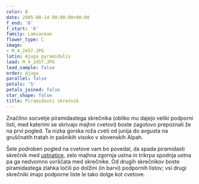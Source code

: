```yaml
---
color: B
date: 2005-08-14 00:00:00+00:00
f_end: '8'
f_start: '6'
family: Lamiaceae
flower_type: C
image:
- M_4_2457.JPG
latin: Ajuga pyramidalis
lead: M_4_2457.JPG
lead_sample: false
order: Ajuga
parallel: false
petals: '5'
petals_joined: false
star_shape: false
title: Piramidasti skrečnik
---
```

Značilno socvetje piramidastega skrečnika (obliko mu dajejo veliki podporni listi, med katerimi se skrivajo majhni cvetovi) boste zagotovo prepoznali že na prvi pogled. Ta nizka gorska roža cveti od junija do avgusta na gruščnatih tratah in pašnikih visoko v slovenskih Alpah.

Šele podroben pogled na cvetove vam bo povedal, da spada piramidasti skrečnik med [ustnatice](../../family/lamiaceae/), zelo majhna zgornja ustna in trikrpa spodnja ustna pa ga nedvomno uvrščata med skrečnike. Od drugih skrečnikov boste piramidastega zlahka ločili po dolžini (in barvi) podpornih listov; vsi drugi skrečniki imajo podporne liste le tako dolge kot cvetove.
